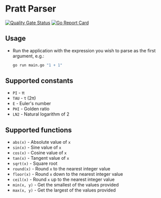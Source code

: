 # Pratt Parser

[![Quality Gate Status](https://sonarcloud.io/api/project_badges/measure?project=Dobefu_pratt-parser&metric=alert_status)](https://sonarcloud.io/summary/new_code?id=Dobefu_pratt-parser)
[![Go Report Card](https://goreportcard.com/badge/github.com/Dobefu/pratt-parser)](https://goreportcard.com/report/github.com/Dobefu/pratt-parser)

## Usage

- Run the application with the expression you wish to parse as the first argument, e.g.:

  ```bash
  go run main.go "1 + 1"
  ```

## Supported constants

- `PI` - π
- `TAU` - τ (2π)
- `E` - Euler's number
- `PHI` - Golden ratio
- `LN2` - Natural logarithm of 2

## Supported functions

- `abs(x)` - Absolute value of `x`
- `sin(x)` - Sine value of `x`
- `cos(x)` - Cosine value of `x`
- `tan(x)` - Tangent value of `x`
- `sqrt(x)` - Square root
- `round(x)` - Round `x` to the nearest integer value
- `floor(x)` - Round `x` down to the nearest integer value
- `ceil(x)` - Round `x` up to the nearest integer value
- `min(x, y)` - Get the smallest of the values provided
- `max(x, y)` - Get the largest of the values provided
